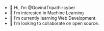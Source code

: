 - 👋 Hi, I’m @GovindTripathi-cyber
- 👀 I’m interested in Machine Learning
- 🌱 I’m currently learning Web Development.
- 💞️ I’m looking to collaborate on open source.


<!---
GovindTripathi-cyber/GovindTripathi-cyber is a ✨ special ✨ repository because its `README.md` (this file) appears on your GitHub profile.
You can click the Preview link to take a look at your changes.
--->
